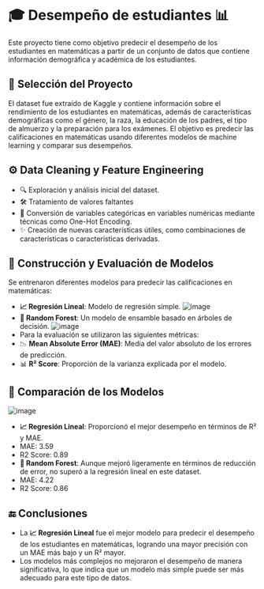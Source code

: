# 🎓 Desempeño de estudiantes 📊

Este proyecto tiene como objetivo predecir el desempeño de los estudiantes en matemáticas a partir de
un conjunto de datos que contiene información demográfica y académica de los estudiantes.

## 📝 Selección del Proyecto

El dataset fue extraído de Kaggle y contiene información sobre el rendimiento de los estudiantes en matemáticas,
además de características demográficas como el género, la raza, la educación de los padres, el tipo de almuerzo y la preparación para los exámenes.
El objetivo es predecir las calificaciones en matemáticas usando diferentes modelos de machine learning y comparar sus desempeños.

## ⚙️ Data Cleaning y Feature Engineering

- 🔍 Exploración y análisis inicial del dataset.
- 🛠️ Tratamiento de valores faltantes 
- 🔢 Conversión de variables categóricas en variables numéricas mediante técnicas como One-Hot Encoding.
- ✨ Creación de nuevas características útiles, como combinaciones de características o características derivadas.

## 🤖 Construcción y Evaluación de Modelos
Se entrenaron diferentes modelos para predecir las calificaciones en matemáticas:

- **📈 Regresión Lineal**: Modelo de regresión simple.
  ![image](https://github.com/user-attachments/assets/d852ca2d-da6b-4d70-a10f-13b9c75b228f)
- **🌲 Random Forest**: Un modelo de ensamble basado en árboles de decisión.
  ![image](https://github.com/user-attachments/assets/002a7467-133e-432b-abd4-d350faecbe4f)
- Para la evaluación se utilizaron las siguientes métricas:
- 📉 **Mean Absolute Error (MAE)**: Media del valor absoluto de los errores de predicción.
- 📊 **R² Score**: Proporción de la varianza explicada por el modelo.

## 🏅 Comparación de los Modelos

  ![image](https://github.com/user-attachments/assets/59caf780-d84b-41ae-8b7d-b2bc8996f1d7)
- **📈 Regresión Lineal**: Proporcionó el mejor desempeño en términos de R² y MAE.
- MAE: 3.59
- R2 Score: 0.89
- **🌲 Random Forest**: Aunque mejoró ligeramente en términos de reducción de error, no superó a la regresión lineal en este dataset.
- MAE: 4.22
- R2 Score: 0.86

## 🔚 Conclusiones

- La **📈 Regresión Lineal** fue el mejor modelo para predecir el desempeño de los estudiantes en matemáticas, logrando una mayor precisión con un MAE más bajo y un R² mayor.
- Los modelos más complejos no mejoraron el desempeño de manera significativa, lo que indica que un modelo más simple puede ser más adecuado para este tipo de datos.
